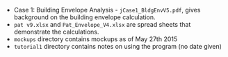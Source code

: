 
* Case 1: Building Envelope Analysis - `jCase1_BldgEnvV5.pdf`, gives background on the building envelope calculation.
* `pat v9.xlsx` and `Pat_Envelope_V4.xlsx` are spread sheets that demonstrate the calculations.
* `mockups` directory contains mockups as of May 27th 2015
* `tutorial1` directory contains notes on using the program (no date given)
